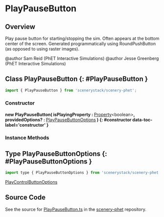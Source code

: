 # PlayPauseButton

## Overview

Play pause button for starting/stopping the sim.  Often appears at the bottom center of the screen.
Generated programmatically using RoundPushButton (as opposed to using raster images).

@author Sam Reid (PhET Interactive Simulations)
@author Jesse Greenberg (PhET Interactive Simulations)

## Class PlayPauseButton {: #PlayPauseButton }


```js
import { PlayPauseButton } from 'scenerystack/scenery-phet';
```
### Constructor

#### new PlayPauseButton( isPlayingProperty : <span style="font-weight: 400;">[Property](../axon/Property.md)&lt;<span style="color: hsla(calc(var(--md-hue) + 180deg),80%,40%,1);">boolean</span>&gt;</span>, providedOptions? : <span style="font-weight: 400;">[PlayPauseButtonOptions](../scenery-phet/PlayPauseButton.md#PlayPauseButtonOptions)</span> ) {: #constructor data-toc-label='constructor' }

### Instance Methods





## Type PlayPauseButtonOptions {: #PlayPauseButtonOptions }


```js
import type { PlayPauseButtonOptions } from 'scenerystack/scenery-phet';
```
[PlayControlButtonOptions](../scenery-phet/PlayControlButton.md#PlayControlButtonOptions)



## Source Code

See the source for [PlayPauseButton.ts](https://github.com/phetsims/scenery-phet/blob/main/js/buttons/PlayPauseButton.ts) in the [scenery-phet](https://github.com/phetsims/scenery-phet) repository.
